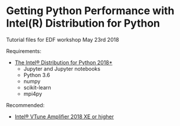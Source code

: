 # Getting Python Performance with Intel(R) Distribution for Python
Tutorial files for EDF workshop May 23rd 2018

Requirements:
- [The Intel® Distribution for Python 2018\*](https://software.intel.com/en-us/distribution-for-python)
  - Jupyter and Jupyter notebooks
  - Python 3.6
  - numpy
  - scikit-learn
  - mpi4py
  
Recommended:
- [Intel® VTune Amplifier 2018 XE or higher](https://software.intel.com/en-us/intel-vtune-amplifier-xe/)
